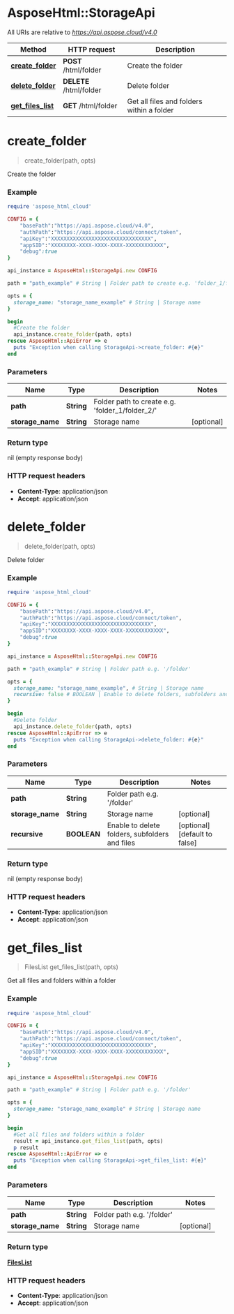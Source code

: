 # AsposeHtml::StorageApi

All URIs are relative to *https://api.aspose.cloud/v4.0*

| Method                                            | HTTP request            | Description                               |
|---------------------------------------------------|-------------------------|-------------------------------------------|
| [**create_folder**](FolderApi.md#create_folder)   | **POST** /html/folder   | Create the folder                         |
| [**delete_folder**](FolderApi.md#delete_folder)   | **DELETE** /html/folder | Delete folder                             |
| [**get_files_list**](FolderApi.md#get_files_list) | **GET** /html/folder    | Get all files and folders within a folder |


# **create_folder**
> create_folder(path, opts)

Create the folder

### Example
```ruby
require 'aspose_html_cloud'

CONFIG = {
    "basePath":"https://api.aspose.cloud/v4.0",
    "authPath":"https://api.aspose.cloud/connect/token",
    "apiKey":"XXXXXXXXXXXXXXXXXXXXXXXXXXXXXXXX",
    "appSID":"XXXXXXXX-XXXX-XXXX-XXXX-XXXXXXXXXXXX",
    "debug":true
}

api_instance = AsposeHtml::StorageApi.new CONFIG

path = "path_example" # String | Folder path to create e.g. 'folder_1/folder_2/'

opts = { 
  storage_name: "storage_name_example" # String | Storage name
}

begin
  #Create the folder
  api_instance.create_folder(path, opts)
rescue AsposeHtml::ApiError => e
  puts "Exception when calling StorageApi->create_folder: #{e}"
end
```

### Parameters

| Name             | Type       | Description                                             | Notes      |
|------------------|------------|---------------------------------------------------------|------------|
| **path**         | **String** | Folder path to create e.g. &#39;folder_1/folder_2/&#39; |            |
| **storage_name** | **String** | Storage name                                            | [optional] |

### Return type

nil (empty response body)

### HTTP request headers

 - **Content-Type**: application/json
 - **Accept**: application/json



# **delete_folder**
> delete_folder(path, opts)

Delete folder

### Example
```ruby
require 'aspose_html_cloud'

CONFIG = {
    "basePath":"https://api.aspose.cloud/v4.0",
    "authPath":"https://api.aspose.cloud/connect/token",
    "apiKey":"XXXXXXXXXXXXXXXXXXXXXXXXXXXXXXXX",
    "appSID":"XXXXXXXX-XXXX-XXXX-XXXX-XXXXXXXXXXXX",
    "debug":true
}

api_instance = AsposeHtml::StorageApi.new CONFIG

path = "path_example" # String | Folder path e.g. '/folder'

opts = { 
  storage_name: "storage_name_example", # String | Storage name
  recursive: false # BOOLEAN | Enable to delete folders, subfolders and files
}

begin
  #Delete folder
  api_instance.delete_folder(path, opts)
rescue AsposeHtml::ApiError => e
  puts "Exception when calling StorageApi->delete_folder: #{e}"
end
```

### Parameters

| Name             | Type        | Description                                    | Notes                         |
|------------------|-------------|------------------------------------------------|-------------------------------|
| **path**         | **String**  | Folder path e.g. &#39;/folder&#39;             |                               |
| **storage_name** | **String**  | Storage name                                   | [optional]                    |
| **recursive**    | **BOOLEAN** | Enable to delete folders, subfolders and files | [optional] [default to false] |

### Return type

nil (empty response body)

### HTTP request headers

 - **Content-Type**: application/json
 - **Accept**: application/json



# **get_files_list**
> FilesList get_files_list(path, opts)

Get all files and folders within a folder

### Example
```ruby
require 'aspose_html_cloud'

CONFIG = {
    "basePath":"https://api.aspose.cloud/v4.0",
    "authPath":"https://api.aspose.cloud/connect/token",
    "apiKey":"XXXXXXXXXXXXXXXXXXXXXXXXXXXXXXXX",
    "appSID":"XXXXXXXX-XXXX-XXXX-XXXX-XXXXXXXXXXXX",
    "debug":true
}

api_instance = AsposeHtml::StorageApi.new CONFIG

path = "path_example" # String | Folder path e.g. '/folder'

opts = { 
  storage_name: "storage_name_example" # String | Storage name
}

begin
  #Get all files and folders within a folder
  result = api_instance.get_files_list(path, opts)
  p result
rescue AsposeHtml::ApiError => e
  puts "Exception when calling StorageApi->get_files_list: #{e}"
end
```

### Parameters

| Name             | Type       | Description                        | Notes      |
|------------------|------------|------------------------------------|------------|
| **path**         | **String** | Folder path e.g. &#39;/folder&#39; |            |
| **storage_name** | **String** | Storage name                       | [optional] |

### Return type

[**FilesList**](FilesList.md)

### HTTP request headers

 - **Content-Type**: application/json
 - **Accept**: application/json
